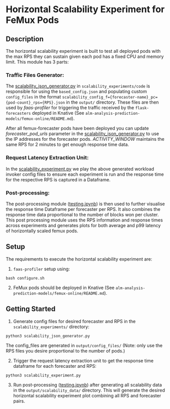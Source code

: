 
# Horizontal Scalability Experiment for FeMux Pods

## Description
The horizontal scalability experiment is built to test all deployed pods with the max RPS they can sustain given each pod has a fixed CPU and memory limit. This module has 3 parts:

### Traffic Files Generator:
The [scalability_json_generator.py](./scalability_experiments/code/scalability_json_generator.py) in `scalability_experiments/code` is responsible for using the `based_config.json` and populating custom `config_files` in the format 
`scalability_config_f={forecaster-name}_pc={pod-count}_rps={RPS}.json`
in the `output/` directory. These files are then used by *faas-profiler* for triggering the traffic received by the `flask-forecasters` deployed in Knative (See `alm-analysis-prediction-models/femux-online/README.md`).

After all femux-forecaster pods have been deployed you can update *forecaster_pod_urls* parameter in the [scalability_json_generator.py](./scalability_experiments/code/scalability_json_generator.py) to use the IP addresses for the forecaster pods. *ACTIVITY_WINDOW* maintains the same RPS for 2 minutes to get enough response time data.

### Request Latency Extraction Unit:
In the [scalability_experiment.py](./scalability_experiment.py) we play the above generated workload invoker config files to ensure each experiment is run and the response time for the respective RPS is captured in a Dataframe.

### Post-processing:
The post-processing module ([testing.ipynb](./scalability_experiments/code/testing.ipynb)) is then used to further visualise the response time Dataframe per forecaster per RPS. It also combines the response time data proportional to the number of blocks won per cluster. This post processing module uses the RPS information and response times across experiments and generates plots for both average and p99 latency of horizontally scaled femux pods.

## Setup
The requirements to execute the horizontal scalability experiment are:
1. `faas-profiler` setup using:
```
bash configure.sh
```
2. FeMux pods should be deployed in Knative (See `alm-analysis-prediction-models/femux-online/README.md`).


## Getting Started
1. Generate config files for desired forecaster and RPS in the `scalability_experiments/` directory:
```
python3 scalability_json_generator.py
```
The config_files are generated in `output/config_files/` (Note: only use the RPS files you desire proportional to the number of pods.)

2. Trigger the request latency extraction unit to get the response time dataframe for each forecaster and RPS:
```
python3 scalability_experiment.py
```

3. Run post-processing ([testing.ipynb](./scalability_experiments/code/testing.ipynb)) after generating all scalability data in the `output/scalability_data/` directory. This will generate the desired horizontal scalability experiment plot combining all RPS and forecaster pairs.